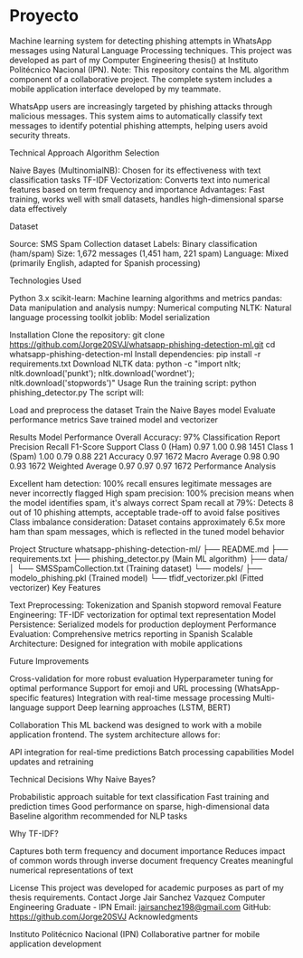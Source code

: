 # Proyecto
Machine learning system for detecting phishing attempts in WhatsApp messages using Natural Language Processing techniques. This project was developed as part of my Computer Engineering thesis() at Instituto Politécnico Nacional (IPN).
Note: This repository contains the ML algorithm component of a collaborative project. The complete system includes a mobile application interface developed by my teammate.

WhatsApp users are increasingly targeted by phishing attacks through malicious messages. This system aims to automatically classify text messages to identify potential phishing attempts, helping users avoid security threats.

Technical Approach
Algorithm Selection

Naive Bayes (MultinomialNB): Chosen for its effectiveness with text classification tasks
TF-IDF Vectorization: Converts text into numerical features based on term frequency and importance
Advantages: Fast training, works well with small datasets, handles high-dimensional sparse data effectively

Dataset

Source: SMS Spam Collection dataset
Labels: Binary classification (ham/spam)
Size: 1,672 messages (1,451 ham, 221 spam)
Language: Mixed (primarily English, adapted for Spanish processing)

Technologies Used

Python 3.x
scikit-learn: Machine learning algorithms and metrics
pandas: Data manipulation and analysis
numpy: Numerical computing
NLTK: Natural language processing toolkit
joblib: Model serialization

Installation
Clone the repository:
git clone https://github.com/Jorge20SVJ/whatsapp-phishing-detection-ml.git
cd whatsapp-phishing-detection-ml
Install dependencies:
pip install -r requirements.txt
Download NLTK data:
python -c "import nltk; nltk.download('punkt'); nltk.download('wordnet'); nltk.download('stopwords')"
Usage
Run the training script:
python phishing_detector.py
The script will:

Load and preprocess the dataset
Train the Naive Bayes model
Evaluate performance metrics
Save trained model and vectorizer

Results
Model Performance
Overall Accuracy: 97%
Classification Report
                Precision  Recall  F1-Score  Support
Class 0 (Ham)           0.97    1.00      0.98     1451
Class 1 (Spam)          1.00    0.79      0.88      221
Accuracy                                  0.97     1672
Macro Average           0.98    0.90      0.93     1672
Weighted Average        0.97    0.97      0.97     1672
Performance Analysis

Excellent ham detection: 100% recall ensures legitimate messages are never incorrectly flagged
High spam precision: 100% precision means when the model identifies spam, it's always correct
Spam recall at 79%: Detects 8 out of 10 phishing attempts, acceptable trade-off to avoid false positives
Class imbalance consideration: Dataset contains approximately 6.5x more ham than spam messages, which is reflected in the tuned model behavior

Project Structure
whatsapp-phishing-detection-ml/
├── README.md
├── requirements.txt
├── phishing_detector.py       (Main ML algorithm)
├── data/
│   └── SMSSpamCollection.txt  (Training dataset)
└── models/
├── modelo_phishing.pkl    (Trained model)
└── tfidf_vectorizer.pkl   (Fitted vectorizer)
Key Features

Text Preprocessing: Tokenization and Spanish stopword removal
Feature Engineering: TF-IDF vectorization for optimal text representation
Model Persistence: Serialized models for production deployment
Performance Evaluation: Comprehensive metrics reporting in Spanish
Scalable Architecture: Designed for integration with mobile applications

Future Improvements

Cross-validation for more robust evaluation
Hyperparameter tuning for optimal performance
Support for emoji and URL processing (WhatsApp-specific features)
Integration with real-time message processing
Multi-language support
Deep learning approaches (LSTM, BERT)

Collaboration
This ML backend was designed to work with a mobile application frontend. The system architecture allows for:

API integration for real-time predictions
Batch processing capabilities
Model updates and retraining

Technical Decisions
Why Naive Bayes?

Probabilistic approach suitable for text classification
Fast training and prediction times
Good performance on sparse, high-dimensional data
Baseline algorithm recommended for NLP tasks

Why TF-IDF?

Captures both term frequency and document importance
Reduces impact of common words through inverse document frequency
Creates meaningful numerical representations of text

License
This project was developed for academic purposes as part of my thesis requirements.
Contact
Jorge Jair Sanchez Vazquez
Computer Engineering Graduate - IPN
Email: jairsanchez198@gmail.com
GitHub: https://github.com/Jorge20SVJ
Acknowledgments

Instituto Politécnico Nacional (IPN)
Collaborative partner for mobile application development

